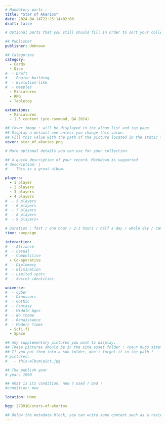 ```yaml
---
# Mandatory parts :
title: "Star of Akarios"
date: 2024-04-14T22:25:14+02:00
draft: false

# Optional parts that you still should fill in order to sort your collection

## Publisher
publisher: Unknown

## Categories
category:
  - Cards
  - Dice
#  - Draft
#  - Engine building
#  - Evolution-like
#  - Meeples
  - Miniatures
  - RPG
  - Tabletop

extensions:
  - Miniatures
  - 1.5 content (pre-command, Q4 2024)

## Cover image : will be displayed in the album list and top page.
## Display a default one unless you change this value.
## Fill this value with the path of the picture located in the static folder
cover: star_of_akarios.png

# More optional details you can use for your collection.

## A quick description of your record. Markdown is supported
# description: |
#    This is a great album.

players:
  - 1 player
  - 2 players
  - 3 players
  - 4 players
#  - 5 players
#  - 6 players
#  - 7 players
#  - 8 players
#  - 9 players+

# Duration : fast / one hour / 2-3 hours / half a day / whole day / campaign
time: campaign

interaction:
#  - Alliance
#  - Casual
#  - Competitive
  - Co-operative
#  - Diplomacy
#  - Elimination
#  - Limited spots
#  - Secret identities

universe:
#  - Cyber
#  - Dinosaurs
#  - Gothic
#  - Fantasy
#  - Middle Ages
#  - No theme
#  - Renaissance
#  - Modern Times
  - Scfi-fi
  - Space

## Any supplementary pictures you want to display.
## These pictures should be in the site asset folder : <your hugo site>/static
## If you put them into a sub-folder, don't forget it in the path !
# pictures:
#   - this-album/pict.jpg

## The publish year
# year: 1990

## What is its condition, new ? used ? bad ?
#condition: new

location: Home

bgg: 273910/stars-of-akarios

## Below the metadata block, you can write some content such as a review or anything else you want. It'll be displayed in the album page.
---
```

